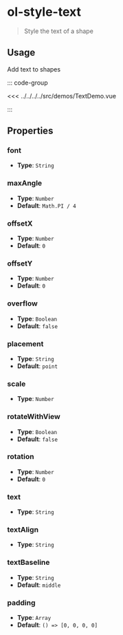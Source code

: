 # ol-style-text

> Style the text of a shape

<script setup>
import TextDemo from "@demos/TextDemo.vue"
</script>

<ClientOnly>
<TextDemo/>
</ClientOnly>

## Usage

Add text to shapes

::: code-group

<<< ../../../../src/demos/TextDemo.vue

:::

## Properties

### font

- **Type**: `String`

### maxAngle

- **Type**: `Number`
- **Default**: `Math.PI / 4`

### offsetX

- **Type**: `Number`
- **Default**: `0`

### offsetY

- **Type**: `Number`
- **Default**: `0`

### overflow

- **Type**: `Boolean`
- **Default**: `false`

### placement

- **Type**: `String`
- **Default**: `point`

### scale

- **Type**: `Number`

### rotateWithView

- **Type**: `Boolean`
- **Default**: `false`

### rotation

- **Type**: `Number`
- **Default**: `0`

### text

- **Type**: `String`

### textAlign

- **Type**: `String`

### textBaseline

- **Type**: `String`
- **Default**: `middle`

### padding

- **Type**: `Array`
- **Default**: `() => [0, 0, 0, 0]`
